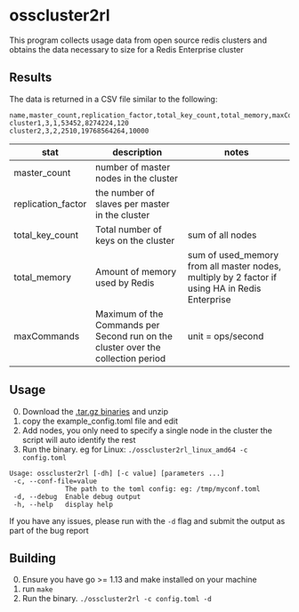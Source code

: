 # osscluster2rl

This program collects usage data from open source redis clusters and obtains the data necessary to size for a Redis Enterprise cluster

## Results
The data is returned in a CSV file similar to the following:

```
name,master_count,replication_factor,total_key_count,total_memory,maxCommands
cluster1,3,1,53452,8274224,120
cluster2,3,2,2510,19768564264,10000
```
| stat | description | notes |
|---|---|---|
|master_count|number of master nodes in the cluster||
|replication_factor|the number of slaves per master in the cluster||
|total_key_count|Total number of keys on the cluster|sum of all nodes|
|total_memory|Amount of memory used by Redis|sum of  used_memory from all master nodes, multiply by 2 factor if using HA in Redis Enterprise|
|maxCommands|Maximum of the Commands per Second run on the cluster over the collection period| unit = ops/second|

## Usage
0. Download the [.tar.gz binaries](https://github.com/Redislabs-Solution-Architects/OSSCluster2RL/releases) and unzip
1. copy the example_config.toml file and edit
2. Add nodes, you only need to specify a single node in the cluster the script will auto identify the rest
3. Run the binary. eg for Linux: ```./osscluster2rl_linux_amd64 -c config.toml```

```
Usage: osscluster2rl [-dh] [-c value] [parameters ...]
 -c, --conf-file=value
              The path to the toml config: eg: /tmp/myconf.toml
 -d, --debug  Enable debug output
 -h, --help   display help
```

If you have any issues, please run with the ``` -d ``` flag and submit the output as part of the bug report

## Building
0. Ensure you have go >= 1.13 and make installed on your machine
1. run ```make```
2. Run the binary. ```./osscluster2rl -c config.toml -d ```
